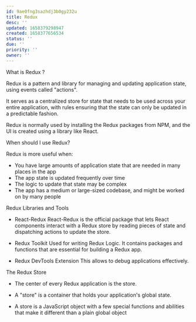 ```yaml
---
id: 9ae0fng3sazhdj3b0gy232u
title: Redux
desc: ''
updated: 1658379298947
created: 1658377656534
status: ''
due: ''
priority: ''
owner: ''
---
```


What is Redux ?

Redux is a pattern and library for managing and updating application state, using events called "actions". 

It serves as a centralized store for state that needs to be used across your entire application, with rules ensuring that the state can only be updated in a predictable fashion.

Redux is normally used by installing the Redux packages from NPM, and the UI is created using a library like React.

When should I use Redux?

Redux is more useful when:

- You have large amounts of application state that are needed in many places in the app
- The app state is updated frequently over time
- The logic to update that state may be complex
- The app has a medium or large-sized codebase, and might be worked on by many people

Redux Libraries and Tools

- React-Redux
    React-Redux is the official package that lets React components interact with a Redux store by reading pieces of state and dispatching actions to update the store.

- Redux Toolkit
    Used for writing Redux Logic. It contains packages and functions that are essential for building a Redux app.
    
- Redux DevTools Extension
    This allows to debug applications effectively.


The Redux Store
- The center of every Redux application is the store. 

- A "store" is a container that holds your application's global state.

- A store is a JavaScript object with a few special functions and abilities that make it different than a plain global object


